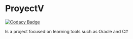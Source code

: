 # ProyectV

[![Codacy Badge](https://api.codacy.com/project/badge/Grade/ee71310e772b4ead9f84ee95883534dc)](https://app.codacy.com/gh/SantiagoAndresDavid/ProyectV?utm_source=github.com&utm_medium=referral&utm_content=SantiagoAndresDavid/ProyectV&utm_campaign=Badge_Grade_Settings)

Is a project focused on learning tools such as Oracle and C#
